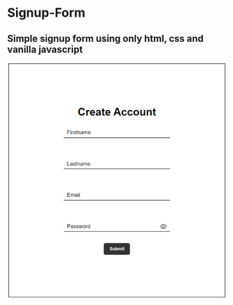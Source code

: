 # Signup-Form

## Simple signup form using only html, css and vanilla javascript

![Signup form!](Signup-form.png)
